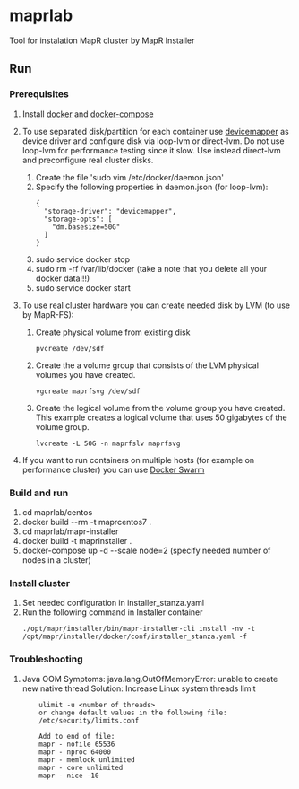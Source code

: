 # maprlab
Tool for instalation MapR cluster by MapR Installer

## Run

### Prerequisites
1. Install [docker](https://docs.docker.com/install/) and [docker-compose](https://docs.docker.com/compose/install/)
2. To use separated disk/partition for each container use [devicemapper](https://docs.docker.com/storage/storagedriver/device-mapper-driver/) as device driver and configure disk via loop-lvm or direct-lvm. Do not use loop-lvm for performance testing since it slow. Use instead direct-lvm and preconfigure real cluster disks.
    1. Create the file 'sudo vim /etc/docker/daemon.json'
    2. Specify the following properties in daemon.json (for loop-lvm):
        ```
        {
          "storage-driver": "devicemapper",
          "storage-opts": [
            "dm.basesize=50G"
          ]
        }
        ```
    3. sudo service docker stop
    4. sudo rm -rf /var/lib/docker (take a note that you delete all your docker data!!!)
    5. sudo service docker start

3. To use real cluster hardware you can create needed disk by LVM (to use by MapR-FS):
    1. Create physical volume from existing disk
        ```
        pvcreate /dev/sdf
        ```
    2. Create the a volume group that consists of the LVM physical volumes you have created.
        ``` 
        vgcreate maprfsvg /dev/sdf
        ```
    3. Create the logical volume from the volume group you have created. 
        This example creates a logical volume that uses 50 gigabytes of the volume group.
        ```
        lvcreate -L 50G -n maprfslv maprfsvg
        ```

4. If you want to run containers on multiple hosts (for example on performance cluster) you can use [Docker Swarm](https://docs.docker.com/engine/swarm/swarm-tutorial/)

### Build and run
1. cd maprlab/centos
2. docker build --rm -t maprcentos7 .
3. cd maprlab/mapr-installer
4. docker build -t maprinstaller .
5. docker-compose up -d --scale node=2 (specify needed number of nodes in a cluster)

### Install cluster
1. Set needed configuration in installer_stanza.yaml
2. Run the following command in Installer container
    ```
    ./opt/mapr/installer/bin/mapr-installer-cli install -nv -t /opt/mapr/installer/docker/conf/installer_stanza.yaml -f
    ```

### Troubleshooting
1. Java OOM
    Symptoms: java.lang.OutOfMemoryError: unable to create new native thread
    Solution: Increase Linux system threads limit 
    ```
        ulimit -u <number of threads>
        or change default values in the following file:
        /etc/security/limits.conf
        
        Add to end of file:
        mapr - nofile 65536
        mapr - nproc 64000
        mapr - memlock unlimited
        mapr - core unlimited
        mapr - nice -10
    ```      